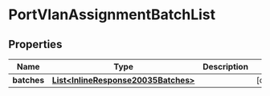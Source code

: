 
# PortVlanAssignmentBatchList

## Properties
Name | Type | Description | Notes
------------ | ------------- | ------------- | -------------
**batches** | [**List&lt;InlineResponse20035Batches&gt;**](InlineResponse20035Batches.md) |  |  [optional]




